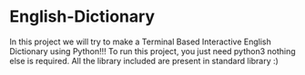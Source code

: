 # English-Dictionary
In this project we will try to make a Terminal Based Interactive English Dictionary using Python!!!
To run this project, you just need python3 nothing else is required. All the library included are present in standard library :)
